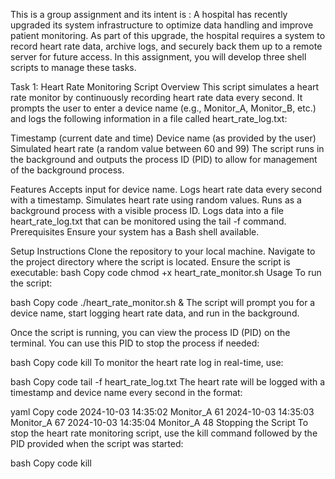 This is a group assignment and its intent is : A hospital has recently upgraded its system infrastructure to optimize data handling and improve patient monitoring. As part of this upgrade, the hospital requires a system to record heart rate data, archive logs, and securely back them up to a remote server for future access. In this assignment, you will develop three shell scripts to manage these tasks.

Task 1: Heart Rate Monitoring Script
Overview
This script simulates a heart rate monitor by continuously recording heart rate data every second. It prompts the user to enter a device name (e.g., Monitor_A, Monitor_B, etc.) and logs the following information in a file called heart_rate_log.txt:

Timestamp (current date and time)
Device name (as provided by the user)
Simulated heart rate (a random value between 60 and 99)
The script runs in the background and outputs the process ID (PID) to allow for management of the background process.

Features
Accepts input for device name.
Logs heart rate data every second with a timestamp.
Simulates heart rate using random values.
Runs as a background process with a visible process ID.
Logs data into a file heart_rate_log.txt that can be monitored using the tail -f command.
Prerequisites
Ensure your system has a Bash shell available.

Setup Instructions
Clone the repository to your local machine.
Navigate to the project directory where the script is located.
Ensure the script is executable:
bash
Copy code
chmod +x heart_rate_monitor.sh
Usage
To run the script:

bash
Copy code
./heart_rate_monitor.sh &
The script will prompt you for a device name, start logging heart rate data, and run in the background.

Once the script is running, you can view the process ID (PID) on the terminal. You can use this PID to stop the process if needed:

bash
Copy code
kill <PID>
To monitor the heart rate log in real-time, use:

bash
Copy code
tail -f heart_rate_log.txt
The heart rate will be logged with a timestamp and device name every second in the format:

yaml
Copy code
2024-10-03 14:35:02 Monitor_A 61
2024-10-03 14:35:03 Monitor_A 67
2024-10-03 14:35:04 Monitor_A 48
Stopping the Script
To stop the heart rate monitoring script, use the kill command followed by the PID provided when the script was started:

bash
Copy code
kill <PID>
